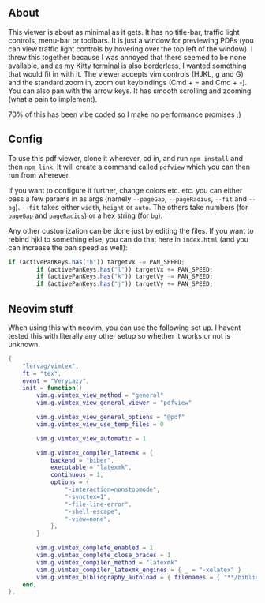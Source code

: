 ## About
This viewer is about as minimal as it gets. It has no title-bar, traffic light controls, menu-bar or toolbars. It is just a window for previewing PDFs (you can view traffic light controls by hovering over the top left of the window). I threw this together because I was annoyed that there seemed to be none available, and as my Kitty terminal is also borderless, I wanted something that would fit in with it. The viewer accepts vim controls (HJKL, g and G) and the standard zoom in, zoom out keybindings (Cmd + = and Cmd + -). You can also pan with the arrow keys. It has smooth scrolling and zooming (what a pain to implement).

70% of this has been vibe coded so I make no performance promises ;)


## Config 

To use this pdf viewer, clone it wherever, cd in, and run `npm install` and then `npm link`. It will create a command called `pdfview` which you can then run from wherever.

If you want to configure it further, change colors etc. etc. you can either pass a few params in as args (namely `--pageGap`, `--pageRadius`, `--fit` and `--bg`). `--fit` takes either `width`, `height` or `auto`. The others take numbers (for `pageGap` and `pageRadius`) or a hex string (for `bg`).

Any other customization can be done just by editing the files.
If you want to rebind hjkl to something else, you can do that here in `index.html` (and you can increase the pan speed as well):
```js
if (activePanKeys.has("h")) targetVx -= PAN_SPEED;
        if (activePanKeys.has("l")) targetVx += PAN_SPEED;
        if (activePanKeys.has("k")) targetVy -= PAN_SPEED;
        if (activePanKeys.has("j")) targetVy += PAN_SPEED;

```

## Neovim stuff
When using this with neovim, you can use the following set up. I havent tested this with literally any other setup so whether it works or not is unknown.

```lua
{
    "lervag/vimtex",
    ft = "tex",
    event = "VeryLazy",
    init = function()
        vim.g.vimtex_view_method = "general"
        vim.g.vimtex_view_general_viewer = "pdfview"

        vim.g.vimtex_view_general_options = "@pdf"
        vim.g.vimtex_view_use_temp_files = 0

        vim.g.vimtex_view_automatic = 1

        vim.g.vimtex_compiler_latexmk = {
            backend = "biber",
            executable = "latexmk",
            continuous = 1,
            options = {
                "-interaction=nonstopmode",
                "-synctex=1",
                "-file-line-error",
                "-shell-escape",
                "-view=none",
            },
        }

        vim.g.vimtex_complete_enabled = 1
        vim.g.vimtex_complete_close_braces = 1
        vim.g.vimtex_compiler_method = "latexmk"
        vim.g.vimtex_compiler_latexmk_engines = { _ = "-xelatex" }
        vim.g.vimtex_bibliography_autoload = { filenames = { "**/bibliography/*.bib" } }
    end,
},
```
